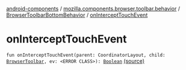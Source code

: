 [android-components](../../index.md) / [mozilla.components.browser.toolbar.behavior](../index.md) / [BrowserToolbarBottomBehavior](index.md) / [onInterceptTouchEvent](./on-intercept-touch-event.md)

# onInterceptTouchEvent

`fun onInterceptTouchEvent(parent: CoordinatorLayout, child: `[`BrowserToolbar`](../../mozilla.components.browser.toolbar/-browser-toolbar/index.md)`, ev: <ERROR CLASS>): `[`Boolean`](https://kotlinlang.org/api/latest/jvm/stdlib/kotlin/-boolean/index.html) [(source)](https://github.com/mozilla-mobile/android-components/blob/master/components/browser/toolbar/src/main/java/mozilla/components/browser/toolbar/behavior/BrowserToolbarBottomBehavior.kt#L122)